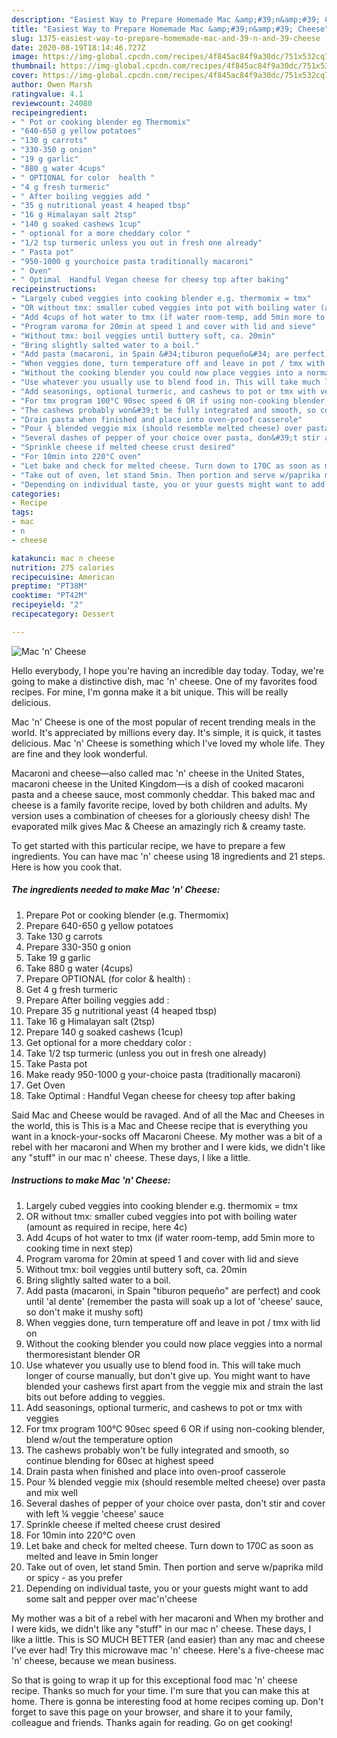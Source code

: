 ```yaml
---
description: "Easiest Way to Prepare Homemade Mac &amp;#39;n&amp;#39; Cheese"
title: "Easiest Way to Prepare Homemade Mac &amp;#39;n&amp;#39; Cheese"
slug: 1375-easiest-way-to-prepare-homemade-mac-and-39-n-and-39-cheese
date: 2020-08-19T18:14:46.727Z
image: https://img-global.cpcdn.com/recipes/4f845ac84f9a30dc/751x532cq70/mac-n-cheese-recipe-main-photo.jpg
thumbnail: https://img-global.cpcdn.com/recipes/4f845ac84f9a30dc/751x532cq70/mac-n-cheese-recipe-main-photo.jpg
cover: https://img-global.cpcdn.com/recipes/4f845ac84f9a30dc/751x532cq70/mac-n-cheese-recipe-main-photo.jpg
author: Owen Marsh
ratingvalue: 4.1
reviewcount: 24080
recipeingredient:
- " Pot or cooking blender eg Thermomix"
- "640-650 g yellow potatoes"
- "130 g carrots"
- "330-350 g onion"
- "19 g garlic"
- "880 g water 4cups"
- " OPTIONAL for color  health "
- "4 g fresh turmeric"
- " After boiling veggies add "
- "35 g nutritional yeast 4 heaped tbsp"
- "16 g Himalayan salt 2tsp"
- "140 g soaked cashews 1cup"
- " optional for a more cheddary color "
- "1/2 tsp turmeric unless you out in fresh one already"
- " Pasta pot"
- "950-1000 g yourchoice pasta traditionally macaroni"
- " Oven"
- " Optimal  Handful Vegan cheese for cheesy top after baking"
recipeinstructions:
- "Largely cubed veggies into cooking blender e.g. thermomix = tmx"
- "OR without tmx: smaller cubed veggies into pot with boiling water (amount as required in recipe, here 4c)"
- "Add 4cups of hot water to tmx (if water room-temp, add 5min more to cooking time in next step)"
- "Program varoma for 20min at speed 1 and cover with lid and sieve"
- "Without tmx: boil veggies until buttery soft, ca. 20min"
- "Bring slightly salted water to a boil."
- "Add pasta (macaroni, in Spain &#34;tiburon pequeño&#34; are perfect) and cook until &#39;al dente&#39; (remember the pasta will soak up a lot of &#39;cheese&#39; sauce, so don&#39;t make it mushy soft)"
- "When veggies done, turn temperature off and leave in pot / tmx with lid on"
- "Without the cooking blender you could now place veggies into a normal thermoresistant blender OR"
- "Use whatever you usually use to blend food in. This will take much longer of course manually, but don&#39;t give up. You might want to have blended your cashews first apart from the veggie mix and strain the last bits out before adding to veggies."
- "Add seasonings, optional turmeric, and cashews to pot or tmx with veggies"
- "For tmx program 100°C 90sec speed 6 OR if using non-cooking blender, blend w/out the temperature option"
- "The cashews probably won&#39;t be fully integrated and smooth, so continue blending for 60sec at highest speed"
- "Drain pasta when finished and place into oven-proof casserole"
- "Pour ¾ blended veggie mix (should resemble melted cheese) over pasta and mix well"
- "Several dashes of pepper of your choice over pasta, don&#39;t stir and cover with left ¼ veggie &#39;cheese&#39; sauce"
- "Sprinkle cheese if melted cheese crust desired"
- "For 10min into 220°C oven"
- "Let bake and check for melted cheese. Turn down to 170C as soon as melted and leave in 5min longer"
- "Take out of oven, let stand 5min. Then portion and serve w/paprika mild or spicy - as you prefer"
- "Depending on individual taste, you or your guests might want to add some salt and pepper over mac&#39;n&#39;cheese"
categories:
- Recipe
tags:
- mac
- n
- cheese

katakunci: mac n cheese 
nutrition: 275 calories
recipecuisine: American
preptime: "PT38M"
cooktime: "PT42M"
recipeyield: "2"
recipecategory: Dessert

---
```



![Mac &#39;n&#39; Cheese](https://img-global.cpcdn.com/recipes/4f845ac84f9a30dc/751x532cq70/mac-n-cheese-recipe-main-photo.jpg)

Hello everybody, I hope you're having an incredible day today. Today, we're going to make a distinctive dish, mac &#39;n&#39; cheese. One of my favorites food recipes. For mine, I'm gonna make it a bit unique. This will be really delicious.

Mac &#39;n&#39; Cheese is one of the most popular of recent trending meals in the world. It's appreciated by millions every day. It's simple, it is quick, it tastes delicious. Mac &#39;n&#39; Cheese is something which I've loved my whole life. They are fine and they look wonderful.

Macaroni and cheese—also called mac &#39;n&#39; cheese in the United States, macaroni cheese in the United Kingdom—is a dish of cooked macaroni pasta and a cheese sauce, most commonly cheddar. This baked mac and cheese is a family favorite recipe, loved by both children and adults. My version uses a combination of cheeses for a gloriously cheesy dish! The evaporated milk gives Mac &amp; Cheese an amazingly rich &amp; creamy taste.


To get started with this particular recipe, we have to prepare a few ingredients. You can have mac &#39;n&#39; cheese using 18 ingredients and 21 steps. Here is how you cook that.

<!--inarticleads1-->

##### The ingredients needed to make Mac &#39;n&#39; Cheese:

1. Prepare  Pot or cooking blender (e.g. Thermomix)
1. Prepare 640-650 g yellow potatoes
1. Take 130 g carrots
1. Prepare 330-350 g onion
1. Take 19 g garlic
1. Take 880 g water (4cups)
1. Prepare  OPTIONAL (for color &amp; health) :
1. Get 4 g fresh turmeric
1. Prepare  After boiling veggies add :
1. Prepare 35 g nutritional yeast (4 heaped tbsp)
1. Take 16 g Himalayan salt (2tsp)
1. Prepare 140 g soaked cashews (1cup)
1. Get  optional for a more cheddary color :
1. Take 1/2 tsp turmeric (unless you out in fresh one already)
1. Take  Pasta pot
1. Make ready 950-1000 g your-choice pasta (traditionally macaroni)
1. Get  Oven
1. Take  Optimal : Handful Vegan cheese for cheesy top after baking


Said Mac and Cheese would be ravaged. And of all the Mac and Cheeses in the world, this is This is a Mac and Cheese recipe that is everything you want in a knock-your-socks off Macaroni Cheese. My mother was a bit of a rebel with her macaroni and When my brother and I were kids, we didn&#39;t like any &#34;stuff&#34; in our mac n&#39; cheese. These days, I like a little. 

<!--inarticleads2-->

##### Instructions to make Mac &#39;n&#39; Cheese:

1. Largely cubed veggies into cooking blender e.g. thermomix = tmx
1. OR without tmx: smaller cubed veggies into pot with boiling water (amount as required in recipe, here 4c)
1. Add 4cups of hot water to tmx (if water room-temp, add 5min more to cooking time in next step)
1. Program varoma for 20min at speed 1 and cover with lid and sieve
1. Without tmx: boil veggies until buttery soft, ca. 20min
1. Bring slightly salted water to a boil.
1. Add pasta (macaroni, in Spain &#34;tiburon pequeño&#34; are perfect) and cook until &#39;al dente&#39; (remember the pasta will soak up a lot of &#39;cheese&#39; sauce, so don&#39;t make it mushy soft)
1. When veggies done, turn temperature off and leave in pot / tmx with lid on
1. Without the cooking blender you could now place veggies into a normal thermoresistant blender OR
1. Use whatever you usually use to blend food in. This will take much longer of course manually, but don&#39;t give up. You might want to have blended your cashews first apart from the veggie mix and strain the last bits out before adding to veggies.
1. Add seasonings, optional turmeric, and cashews to pot or tmx with veggies
1. For tmx program 100°C 90sec speed 6 OR if using non-cooking blender, blend w/out the temperature option
1. The cashews probably won&#39;t be fully integrated and smooth, so continue blending for 60sec at highest speed
1. Drain pasta when finished and place into oven-proof casserole
1. Pour ¾ blended veggie mix (should resemble melted cheese) over pasta and mix well
1. Several dashes of pepper of your choice over pasta, don&#39;t stir and cover with left ¼ veggie &#39;cheese&#39; sauce
1. Sprinkle cheese if melted cheese crust desired
1. For 10min into 220°C oven
1. Let bake and check for melted cheese. Turn down to 170C as soon as melted and leave in 5min longer
1. Take out of oven, let stand 5min. Then portion and serve w/paprika mild or spicy - as you prefer
1. Depending on individual taste, you or your guests might want to add some salt and pepper over mac&#39;n&#39;cheese


My mother was a bit of a rebel with her macaroni and When my brother and I were kids, we didn&#39;t like any &#34;stuff&#34; in our mac n&#39; cheese. These days, I like a little. This is SO MUCH BETTER (and easier) than any mac and cheese I&#39;ve ever had! Try this microwave mac &#39;n&#39; cheese. Here&#39;s a five-cheese mac &#39;n&#39; cheese, because we mean business. 

So that is going to wrap it up for this exceptional food mac &#39;n&#39; cheese recipe. Thanks so much for your time. I'm sure that you can make this at home. There is gonna be interesting food at home recipes coming up. Don't forget to save this page on your browser, and share it to your family, colleague and friends. Thanks again for reading. Go on get cooking!
